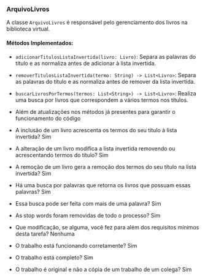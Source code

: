 ### ArquivoLivros
A classe `ArquivoLivros` é responsável pelo gerenciamento dos livros na biblioteca virtual.

#### Métodos Implementados:

- `adicionarTitulosListaInvertida(livro: Livro)`: Separa as palavras do título e as normaliza antes de adicionar à lista invertida.
- `removerTitulosListaInvertida(termo: String) -> List<Livro>`: Separa as palavras do título e as normaliza antes de remover da lista invertida.
- `buscarLivrosPorTermos(termos: List<String>) -> List<Livro>`: Realiza uma busca por livros que correspondem a vários termos nos títulos.
- Além de atualizações nos métodos já presentes para garantir o funcionamento do código

- A inclusão de um livro acrescenta os termos do seu título à lista invertida? Sim
- A alteração de um livro modifica a lista invertida removendo ou acrescentando termos do título? Sim
- A remoção de um livro gera a remoção dos termos do seu título na lista invertida? Sim
- Há uma busca por palavras que retorna os livros que possuam essas palavras? Sim
- Essa busca pode ser feita com mais de uma palavra? Sim
- As stop words foram removidas de todo o processo? Sim
- Que modificação, se alguma, você fez para além dos requisitos mínimos desta tarefa? Nenhuma
- O trabalho está funcionando corretamente? Sim
- O trabalho está completo? Sim
- O trabalho é original e não a cópia de um trabalho de um colega? Sim
